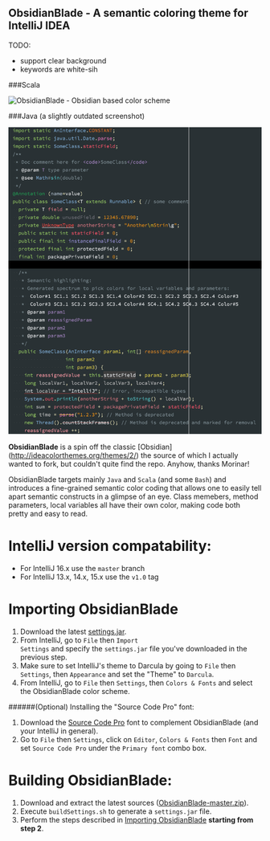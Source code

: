 ObsidianBlade - A semantic coloring theme for IntelliJ IDEA
----------------------------------------------------------
TODO: 
- support clear background
- keywords are white-sih 

###Scala

![ObsidianBlade - Obsidian based color scheme](https://raw.githubusercontent.com/staslev/ObsidianBlade/master/screenshots/ObsidianBlade-with-Scala-1.png "ObsidianBlade for Scala")

###Java (a slightly outdated screenshot)

![ObsidianBlade - Obsidian based color scheme](https://raw.githubusercontent.com/staslev/ObsidianBlade/master/screenshots/ObsidianBlade-with-Java-1.png "ObsidianBlade for Java")

**ObsidianBlade** is a spin off the classic [Obsidian] (http://ideacolorthemes.org/themes/2/) the source of which I actually wanted to fork, but couldn't quite find the repo. Anyhow, thanks Morinar!

ObsidianBlade targets mainly <code>Java</code> and <code>Scala</code> (and some <code>Bash</code>) and introduces a fine-grained semantic color coding that allows one to easily tell apart semantic constructs in a glimpse of an eye. Class memebers, method parameters, local variables all have their own color, making code both pretty and easy to read.

IntelliJ version compatability:
=======================
* For IntelliJ 16.x use the `master` branch
* For IntelliJ 13.x, 14.x, 15.x use the `v1.0` tag

Importing ObsidianBlade
=======================

1.  Download the latest [settings.jar](https://github.com/staslev/ObsidianBlade/raw/master/settings.jar).
2.  From IntelliJ, go to <code>File</code> then <code>Import Settings</code> and specify the <code>settings.jar</code> file you've downloaded in the previous step.
3.  Make sure to set IntelliJ's theme to Darcula by going to <code>File</code> then <code>Settings</code>, then <code>Appearance</code> and set the "Theme" to <code>Darcula</code>.
4.  From IntelliJ, go to <code>File</code> then <code>Settings</code>, then <code>Colors & Fonts</code> and select the ObsidianBlade color scheme.

######(Optional) Installing the "Source Code Pro" font:
1.  Download the [Source Code Pro](http://downloads.sourceforge.net/project/sourcecodepro.adobe/SourceCodePro_FontsOnly-1.017.zip) font to complement ObsidianBlade (and your IntelliJ in general).
2.  Go to <code>File</code> then <code>Settings</code>, click on <code>Editor</code>, <code>Colors &amp; Fonts</code> then <code>Font</code> and set <code>Source Code Pro</code> under the <code>Primary font</code> combo box.

Building ObsidianBlade:
=======================

1.  Download and extract the latest sources ([ObsidianBlade-master.zip](https://github.com/staslev/ObsidianBlade/archive/master.zip)).
2.  Execute <code>buildSettings.sh</code> to generate a <code>settings.jar</code> file.
3.  Perform the steps described in [Importing ObsidianBlade](https://github.com/staslev/ObsidianBlade#importing-obsidianblade) **starting from step 2**.
